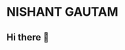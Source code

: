 # NISHANT GAUTAM

## Hi there 👋

<!--
**nishupandit/nishupandit** is a ✨ _special_ ✨ repository because its `README.md` (this file) appears on your GitHub profile.

Here are some ideas to get you started:

[- 🔭 I’m currently working on Git]
- 🌱 I’m currently learning RPA,Hadoop,AI/ML
- 👯 I’m looking to collaborate on AI OR Data analytics projects
- 🤔 I’m looking for help with 
- 💬 Ask me about:
- 📫 How to reach me:  directly on email panditnishantg@gmail.com
- 😄 Pronouns: ...
- ⚡ Fun fact: ...
-->
